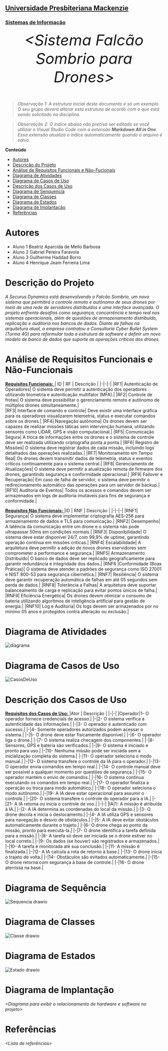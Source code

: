 <h2><a href= "https://www.mackenzie.br">Universidade Presbiteriana Mackenzie</a></h2>
<h3><a href= "https://www.mackenzie.br/graduacao/sao-paulo-higienopolis/sistemas-de-informacao">Sistemas de Informação</a></h3>


<font size="+12"><center>
*&lt;Sistema Falcão Sombrio para Drones&gt;*
</center></font>

>*Observação 1: A estrutura inicial deste documento é só um exemplo. O seu grupo deverá alterar esta estrutura de acordo com o que está sendo solicitado na disciplina.*

>*Observação 2: O índice abaixo não precisa ser editado se você utilizar o Visual Studio Code com a extensão **Markdown All in One**. Essa extensão atualiza o índice automaticamente quando o arquivo é salvo.*

**Conteúdo**

- [Autores](#nome-alunos)
- [Descrição do Projeto](#introdução-do-projeto)
- [Análise de Requisitos Funcionais e Não-Fucionais](#descrição-dos-requisitos)
- [Diagrama de Atividades](#diagrama-de-atividades) 
- [Diagrama de Casos de Uso](#diagrama-de-comportamento-atores)
- [Descrição dos Casos de Uso](#descrição-das-funcões)
- [Diagrama de Senquencia](#diagrama-de-ordem-interações)
- [Diagrama de Classes](#diagrama-orientado-objetos)
- [Diagrama de Estados](#diagrama-estrutura-componente)
- [Diagrama de Implantação](#diagrama-de-hardware-software)
- [Referências](#referências)


# Autores

* Aluno 1 Beatriz Aparcida de Mello Barbosa
* Aluno 2 Gabriel Pereira Faravola
* Aluno 3 Guilherme Haddad Borro
* Aluno 4 Henrique Jeam Ferreira Lima

# Descrição do Projeto

*A Securus Dynamics está desenvolvendo o Falcão Sombrio, um novo sistema que permitirá o controle remoto e autônomo de seus drones por meio de uma rede de servidores distribuídos e uma interface avançada. O projeto enfrenta desafios como segurança, concorrência e tempo real nos sistemas operacionais, além de questões de armazenamento distribuído, replicação e auditoria nos bancos de dados. Diante de falhas na arquitetura atual, a empresa contratou a Consultoria Cyber Bullet System (Turma 4G) para reformular toda a estrutura de software e definir um novo modelo de banco de dados que suporte as operações críticas dos drones.*

# Análise de Requisitos Funcionais e Não-Funcionais

 <ins> **Requisitos Funcionais:** </ins>
| ID | RF | Descrição |
|-|-|-|
|RF1| Autenticação de Operadores| O sistema deve permitir a autenticação dos operadores utilizando biometria e autenticação multifator (MFA).|
|RF2| Controle de frotas| O sistema deve possibilitar o gerenciamento remoto e autônomo de múltiplos drones simultaneamente.|  
|RF3| Interface de comando e controle| Deve existir uma interface gráfica para os operadores visualizarem telemetria, status e executar comandos sobre os drones.|
|RF4| Navegação autônoma| Os drones devem ser capazes de realizar missões táticas sem intervenção humana, utilizando sensores como LIDAR, GPS e visão computacional.|
|RF5| Comunicação Segura| A troca de informações entre os drones e o sistema de controle deve ser realizada utilizando criptografia ponta a ponta.|
|RF6| Registro de Missões| O sistema deve registrar dados de cada missão, incluindo logs detalhados das operações realizadas.|
|RF7| Monitoramento em Tempo Real| Os drones devem transmitir dados de telemetria, status e eventos críticos continuamente para o sistema central.|
|RF8| Gerenciamento de Atualizações| O sistema deve permitir a atualização remota de firmware dos drones, garantindo segurança e conformidade operacional.|
|RF9| Failover e Recuperação| Em caso de falha de servidor, o sistema deve permitir o redirecionamento automático das operações para um servidor de backup.|
|RF10| Auditoria de Eventos| Todos os acessos e comandos devem ser armazenados em logs de auditoria imutáveis para fins de segurança e conformidade.|


 <ins> **Requisitos Não Funcionais:** </ins>
|ID | RNF | Descrição |
|-|-|-|
|RNF1| Segurança| O sistema deve implementar criptografia AES-256 para armazenamento de dados e TLS para comunicação.|
|RNF2| Desempenho| A latência da comunicação entre um drone e o sistema não pode ultrapassar 50ms em condições normais.|
|RNF3| Disponibilidade| O sistema deve estar disponível 24/7, com 99,9% de uptime, garantindo operação contínua em missões críticas.|
|RNF4| Escalabilidade| A arquitetura deve permitir a adição de novos drones eservidores sem comprometer a performance e segurança.|
|RNF5| Armazenamento Distribuído| O banco de dados deve ser replicado geograficamente para garantir redundância e integridade dos dados.|
|RNF6 |Conformidade (Boas Práticas)| O sistema deve atender a padrões de segurança como ISO 27001 e NIST 800-53 para segurança cibernética.|
|RNF7| Resiliência| O sistema deve garantir recuperação automática de falhas em até 05 segundos sem perda de dados.|
|RNF8| Tolerância a Falhas| A arquitetura deve suportar balanceamento de carga e replicação para evitar pontos únicos de falha.|
|RNF9| Eficiência Energética| Os drones devem otimizar o consumo de bateria utilizando algoritmos de inteligência artificial para gestão de energia.|
|RNF10| Log e Auditoria| Os logs devem ser armazenados por no mínimo 05 anos e protegidos contra alteração ou exclusão.|

# Diagrama de Atividades

![diagrama](https://github.com/user-attachments/assets/3441ac48-9478-4d90-aee6-326a47ad287d)

# Diagrama de Casos de Uso

![CasosDeUso](https://github.com/user-attachments/assets/6f8e62ce-7976-4843-aa66-bbe842688690)


# Descrição dos Casos de Uso

 <ins> **Requisitos dos Casos de Uso:** </ins>
|Ator | Descrição |
|-|-|
|Operador|1- O operador fornece credenciais de acesso.|
|-|2- O sistema verifica a autenticidade das informações.|
|-|3- O operador é autenticado com sucesso.|
|-|4- Somente operadores autorizados podem acessar o sistema.|
|-|5- O drone deve estar fisicamente disponível.|
|-|6- O operador liga o drone.|
|-|7- O sistema realiza checagem dos componentes.|
|-|8- Sensores, GPS e bateria são verificados.|
|-|9- O sistema é iniciado e pronto para uso.|
|-|10- Nenhuma missão pode ser iniciada sem a inicialização completa do sistema.|
|-|11- O operador seleciona o modo manual.|
|-|12- O sistema transfere o controle da IA para o operador.|
|-|13- O operador envia comandos em tempo real.|
|-|14- O controle manual deve ser possível a qualquer momento por questões de segurança.|
|-|15- O operador mantém o envio de comandos.|
|-|16- O sistema continua executando os comandos em tempo real.|
|-|17- O operador finaliza a operação ou troca para modo automático.|
|-|18- O operador seleciona o modo autônomo.|
|-|19- A IA deve estar operacional para assumir o controle.|
|-|20- O sistema transfere o controle do operador para a IA.|
|-|21- A IA retoma ou inicia o controle de voo.|
|-|-|
|IA|1- A missão é atribuída à IA.|
|-|2- A IA determina as coordenadas do local da missão.|
|-|3- O drone decola e inicia o deslocamento.|
|-|4- A IA utiliza GPS e sensores para navegação e desvio de obstáculos.|
|-|5- A IA deve evitar obstáculos automaticamente durante o trajeto.|
|-|6- O drone chega ao ponto da missão, pronto para executá-la.|
|-|7- O drone identifica a tarefa definida para a missão.|
|-|8- A tarefa só deve ser iniciada se o drone estiver no local correto.|
|-|9- Os dados (se houver) são registrados e armazenados.|
|-|10- A tarefa é monitorada até sua conclusão.|
|-|11- A missão é finalizada.|
|-|12- A IA calcula a rota de retorno à base.|
|-|13- O drone inicia o trajeto de volta.|
|-|14- Obstáculos são evitados automaticamente.|
|-|15- O drone retorna com segurança à base de controle.|
|-|16- O drone aterrissa na base.|

# Diagrama de Sequência

![Sequencia drawio](https://github.com/user-attachments/assets/3adc7714-477e-44e8-843a-b874f2962232)

# Diagrama de Classes

![Classe drawio](https://github.com/user-attachments/assets/079d4465-17ea-4c8e-9b30-1e3153f029b7)

# Diagrama de Estados

![Estado drawio](https://github.com/user-attachments/assets/57662c94-c37a-4df5-9f9c-a7291dc8b8ff)

# Diagrama de Implantação

*&lt;Diagrama para exibir o relacionamento de hardware e software no projeto&gt;*

# Referências

*&lt;Lista de referências&gt;*
